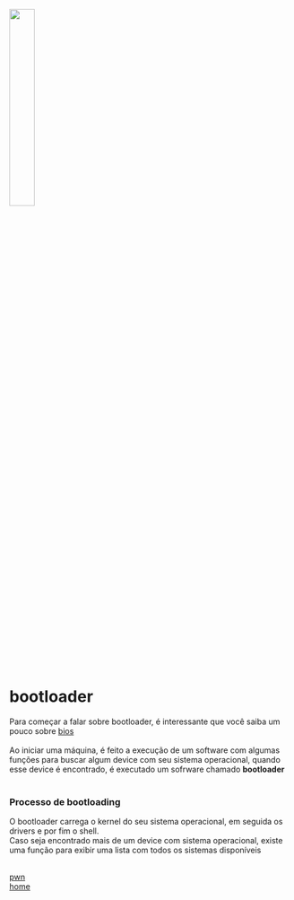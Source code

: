 <img width="30%" src="https://i.imgur.com/CGV9DU1.png"></img>

# bootloader
Para começar a falar sobre bootloader, é interessante que você saiba um pouco sobre [bios](../bios.md)<br><br>
Ao iniciar uma máquina, é feito a execução de um software com algumas funções para buscar algum device com seu sistema operacional, quando esse device é encontrado, é executado um sofrware chamado **bootloader**<br><br>

### Processo de bootloading
O bootloader carrega o kernel do seu sistema operacional, em seguida os drivers e por fim o shell.<br>
Caso seja encontrado mais de um device com sistema operacional, existe uma função para exibir uma lista com todos os sistemas disponíveis<br><br>

[pwn](../README.md)<br>
[home](../../README.md)
